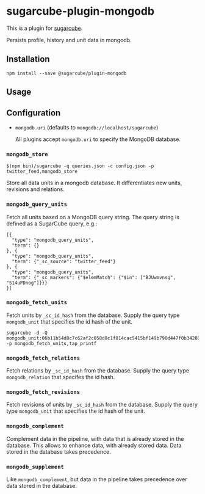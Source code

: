 # sugarcube-plugin-mongodb

This is a plugin for [sugarcube](https://gitlab.com/sugarcube/sugarcube).

Persists profile, history and unit data in mongodb.

## Installation

```
npm install --save @sugarcube/plugin-mongodb
```

## Usage

## Configuration

- `mongodb.uri` (defaults to `mongodb://localhost/sugarcube`)

  All plugins accept `mongodb.uri` to specify the MongoDB database.

### `mongodb_store`

```
$(npm bin)/sugarcube -q queries.json -c config.json -p twitter_feed,mongodb_store
```

Store all data units in a mongodb database. It differentiates new units,
revisions and relations.

### `mongodb_query_units`

Fetch all units based on a MongoDB query string. The query string is defined
as a SugarCube query, e.g.:

```
[{
  "type": "mongodb_query_units",
  "term": {}
}, {
  "type": "mongodb_query_units",
  "term": {"_sc_source": "twitter_feed"}
}, {
  "type": "mongodb_query_units",
  "term": {"_sc_markers": {"$elemMatch": {"$in": ["BJUwmvnsg", "S14uPDnog"]}}}
}]
```

### `mongodb_fetch_units`

Fetch units by `_sc_id_hash` from the database. Supply the query type
`mongodb_unit` that specifies the id hash of the unit.

```
sugarcube -d -Q mongodb_unit:06b11b54d8c7c62af2c058d8c1f814cac5415bf149b790d447f0b34280f625d6 -p mongodb_fetch_units,tap_printf
```

### `mongodb_fetch_relations`

Fetch relations by `_sc_id_hash` from the database. Supply the query type
`mongodb_relation` that specifes the id hash.

### `mongodb_fetch_revisions`

Fetch revisions of units by `_sc_id_hash` from the database. Supply the query
type `mongodb_unit` that specifies the id hash of the unit.

### `mongodb_complement`

Complement data in the pipeline, with data that is already stored in the
database. This allows to enhance data, with already stored data. Data stored
in the database takes precedence.

### `mongodb_supplement`

Like `mongodb_complement`, but data in the pipeline takes precedence over data
stored in the database.
